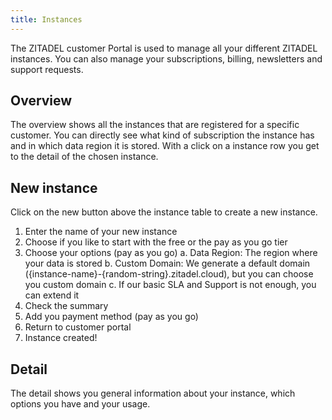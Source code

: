 ```yaml
---
title: Instances
---
```


The ZITADEL customer Portal is used to manage all your different ZITADEL instances.
You can also manage your subscriptions, billing, newsletters and support requests.

## Overview

The overview shows all the instances that are registered for a specific customer.
You can directly see what kind of subscription the instance has and in which data region it is stored.
With a click on a instance row you get to the detail of the chosen instance.

## New instance

Click on the new button above the instance table to create a new instance.
1. Enter the name of your new instance
2. Choose if you like to start with the free or the pay as you go tier
3. Choose your options (pay as you go)
   a. Data Region: The region where your data is stored
   b. Custom Domain: We generate a default domain ({instance-name}-{random-string}.zitadel.cloud), but you can choose you custom domain
   c. If our basic SLA and Support is not enough, you can extend it
4. Check the summary
5. Add you payment method (pay as you go)
6. Return to customer portal
7. Instance created!

## Detail

The detail shows you general information about your instance, which options you have and your usage.
